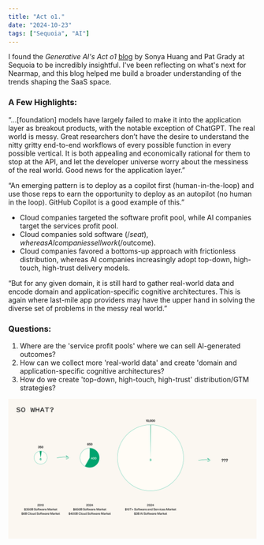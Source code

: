 ```yaml
---
title: "Act o1."
date: "2024-10-23"
tags: ["Sequoia", "AI"]
---
```


I found the _Generative AI's Act o1_ [blog](https://www.sequoiacap.com/article/generative-ais-act-o1/) by Sonya Huang and Pat Grady at Sequoia to be incredibly insightful. I've been reflecting on what's next for Nearmap, and this blog helped me build a broader understanding of the trends shaping the SaaS space.

### A Few Highlights:

“…[foundation] models have largely failed to make it into the application layer as breakout products, with the notable exception of ChatGPT. The real world is messy. Great researchers don’t have the desire to understand the nitty gritty end-to-end workflows of every possible function in every possible vertical. It is both appealing and economically rational for them to stop at the API, and let the developer universe worry about the messiness of the real world. Good news for the application layer.”

“An emerging pattern is to deploy as a copilot first (human-in-the-loop) and use those reps to earn the opportunity to deploy as an autopilot (no human in the loop). GitHub Copilot is a good example of this.”

- Cloud companies targeted the software profit pool, while AI companies target the services profit pool.
- Cloud companies sold software ($/seat), whereas AI companies sell work ($/outcome).
- Cloud companies favored a bottoms-up approach with frictionless distribution, whereas AI companies increasingly adopt top-down, high-touch, high-trust delivery models.

“But for any given domain, it is still hard to gather real-world data and encode domain and application-specific cognitive architectures. This is again where last-mile app providers may have the upper hand in solving the diverse set of problems in the messy real world.”

### Questions:

1. Where are the 'service profit pools' where we can sell AI-generated outcomes?
2. How can we collect more 'real-world data' and create 'domain and application-specific cognitive architectures?
3. How do we create 'top-down, high-touch, high-trust' distribution/GTM strategies?

![So what?](note_images/ai_transition.jpg)
